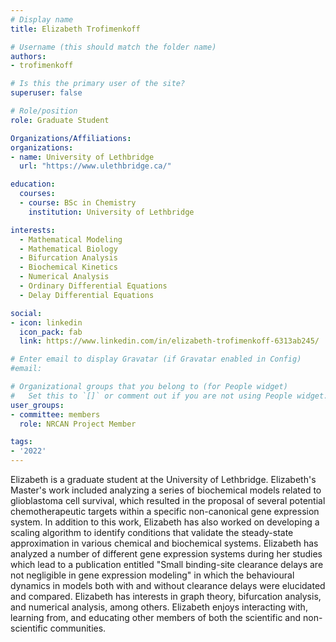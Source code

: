 ```yaml
---
# Display name
title: Elizabeth Trofimenkoff

# Username (this should match the folder name)
authors:
- trofimenkoff

# Is this the primary user of the site?
superuser: false

# Role/position
role: Graduate Student

Organizations/Affiliations:
organizations:
- name: University of Lethbridge
  url: "https://www.ulethbridge.ca/"

education:
  courses:
  - course: BSc in Chemistry
    institution: University of Lethbridge

interests:
  - Mathematical Modeling
  - Mathematical Biology
  - Bifurcation Analysis
  - Biochemical Kinetics
  - Numerical Analysis
  - Ordinary Differential Equations
  - Delay Differential Equations

social:
- icon: linkedin
  icon_pack: fab
  link: https://www.linkedin.com/in/elizabeth-trofimenkoff-6313ab245/

# Enter email to display Gravatar (if Gravatar enabled in Config)
#email:

# Organizational groups that you belong to (for People widget)
#   Set this to `[]` or comment out if you are not using People widget.
user_groups:
- committee: members
  role: NRCAN Project Member

tags:
- '2022'
---
```

Elizabeth is a graduate student at the University of Lethbridge. Elizabeth's
Master's work included analyzing a series of biochemical models related to
glioblastoma cell survival, which resulted in the proposal of several potential
chemotherapeutic targets within a specific non-canonical gene expression system.
In addition to this work, Elizabeth has also worked on developing a scaling
algorithm to identify conditions that validate the steady-state approximation in
various chemical and biochemical systems. Elizabeth has analyzed a number of
different gene expression systems during her studies which lead to a publication
entitled "Small binding-site clearance delays are not negligible in gene
expression modeling" in which the behavioural dynamics in models both with and
without clearance delays were elucidated and compared. Elizabeth has interests
in graph theory, bifurcation analysis, and numerical analysis, among others.
Elizabeth enjoys interacting with, learning from, and educating other members of
both the scientific and non-scientific communities.

